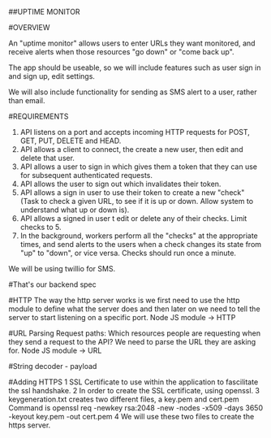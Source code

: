 ##UPTIME MONITOR

#OVERVIEW

An "uptime monitor" allows users to enter URLs they want monitored, and receive alerts
when those resources "go down" or "come back up".

The app should be useable, so we will include features such as user sign in and sign up,
edit settings.

We will also include functionality for sending as SMS alert to a user, rather than email.


#REQUIREMENTS

1.	API listens on a port and accepts incoming HTTP requests for POST, GET, PUT, DELETE and HEAD.
2.	API allows a client to connect, the create a new user, then edit and delete that user.
3.	API allows a user to sign in which gives them a token that they can use for subsequent authenticated requests.
4. 	API allows the user to sign out which invalidates their token.
5.	API allows a sign in user to use their token to create a new "check" (Task to check a given URL, to see if it is up or down. Allow system to understand what up or down is).
6.	API allows a signed in user t edit or delete any of their checks. Limit checks to 5.
7.	In the background, workers perform all the "checks" at the appropriate times, and send alerts to the users when a check changes its state from "up" to "down", or vice versa. Checks should run once a minute.

We will be using twillio for SMS.

#That's our backend spec

#HTTP
The way the http server works is we first need to use the http module to define what the server does and then later on we need to tell the server to start listening on a specific port.
Node JS module -> HTTP

#URL
Parsing Request paths:
    Which resources people are requesting when they send a request to the API? We need to parse the URL they are asking for.
Node JS module -> URL

#String decoder - payload

#Adding HTTPS
1   SSL Certificate to use within the application to fascilitate the ssl handshake.
2   In order to create the SSL certificate, using openssl.
3   keygeneration.txt creates two different files, a key.pem and cert.pem
Command is openssl req -newkey rsa:2048 -new -nodes -x509 -days 3650 -keyout key.pem -out cert.pem
4   We will use these two files to create the https server.